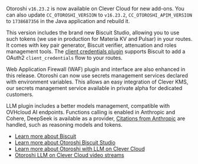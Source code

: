 
Otoroshi `v16.23.2` is now available on Clever Cloud for new add-ons. You can also update `CC_OTOROSHI_VERSION` to `v16.23.2`, `CC_OTOROSHI_APIM_VERSION` to `1738687356` in the Java application and rebuild it.

This version includes the brand new Biscuit Studio, allowing you to use such tokens (we use in production for Materia KV and Pulsar) in your routes. It comes with key pair generator, Biscuit verifier, attenuation and roles management tools. The [client credentials plugin](https://cloud-apim.github.io/otoroshi-biscuit-studio/docs/plugins/clientcredentials) supports Biscuit to add a OAuth2 `client_credentials` flow to your routes.

Web Application Firewall (WAF) plugin and interface are also enhanced in this release. Otoroshi can now use secrets management services declared with environment variables. This allows an easy integration of Clever KMS, our secrets management service available in private alpha for dedicated customers.

LLM plugin includes a better models management, compatible with OVHcloud AI endpoints. Functions calling is enabled in Anthropic and Cohere, DeepSeek is available as a provider, [Citations from Anthropic](https://docs.anthropic.com/en/docs/build-with-claude/citations) are handled, such as reasoning models and tokens.

- [Learn more about Biscuit](https://doc.biscuitsec.org/home)
- [Learn more about Otoroshi Biscuit Studio](https://cloud-apim.github.io/otoroshi-biscuit-studio/docs/overview)
- [Learn more about Otoroshi with LLM on Clever Cloud](/developers/doc/addons/otoroshi/)
- [Otoroshi LLM on Clever Cloud video streams](https://www.youtube.com/@Clevercloud-platform/search?query=Otoroshi)


